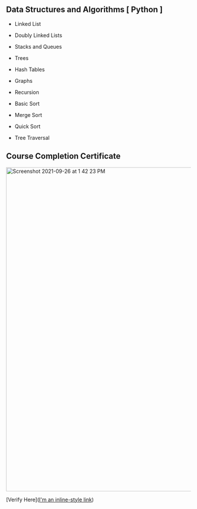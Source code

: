 ## Data Structures and Algorithms [ Python ] 

- Linked List 

- Doubly Linked Lists 

- Stacks and Queues

- Trees 

- Hash Tables 

- Graphs 

- Recursion 

- Basic Sort 

- Merge Sort 

- Quick Sort 

- Tree Traversal  

## Course Completion Certificate


<img width="882" alt="Screenshot 2021-09-26 at 1 42 23 PM" src="https://user-images.githubusercontent.com/19192631/134795206-f44dbac0-b4ac-424b-a833-4bb0e7ea0adb.png">

[Verify Here]([I'm an inline-style link](https://www.google.com))
